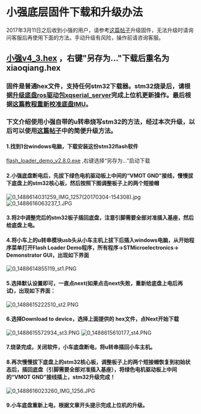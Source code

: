# 小强底层固件下载和升级办法<br>
2017年3月11日之后收到小强的用户，请参考[这篇帖子](http://community.bwbot.org/topic/170/小强底盘固件的自动更新升级方法)升级固件，无法升级时请询问客服后再使用下面的方法。手动升级有风险，操作前请咨询客服。
##  [小强v4_3.hex](http://community.bwbot.org/assets/uploads/files/1492669948514-pro.bin) ，右键"另存为..."下载后重名为xiaoqiang.hex
### 固件是普通hex文件，支持任何stm32下载器。stm32烧录后，请根据[升级底盘ros驱动包xqserial_server](http://community.bwbot.org/topic/165/升级底盘ros驱动包xqserial_server)完成上位机更新操作。最后根据[这篇教程重新校准底盘IMU](http://community.bwbot.org/topic/113/小强ros机器人教程-11-___重新校准小车底盘imu)。
### 下文介绍使用小强自带的u转串烧写stm32的方法，经过本次升级，以后可以使用[这篇帖子](http://community.bwbot.org/topic/170/小强底盘固件的自动更新升级方法)中的简便升级方法。
#### 1.找到1台windows电脑，下载安装这份stm32flash软件
[flash_loader_demo_v2.8.0.exe](http://community.bwbot.org/assets/uploads/files/1488640771785-flash_loader_demo_v2.8.0.exe) ,右键选择“另存为...”启动下载
####  2.小强底盘断电后，先拔下绿色电机驱动板上中间的“VMOT GND”接线，慢慢拔下底盘上的stm32核心板，然后按照下图调整板子上的两个短接帽
![0_1488614031259_IMG_1257(20170304-154308).jpg](http://community.bwbot.org/assets/uploads/files/1488614033139-img_1257-20170304-154308.jpeg) 
![0_1488616063237_1.JPG](http://community.bwbot.org/assets/uploads/files/1488616065261-1-resized.jpeg) 
####  3.将2中调整完后的stm32板子插回底盘，注意引脚需要全部对准插入基座，然后给底盘上电。
####  4.将小车上的u转串模块usb头从小车主机上拔下后插入windows电脑，从开始程序菜单打开Flash Loader Demo程序，所有程序->STMicroelectronics-> Demonstrator GUI，出现如下界面
![0_1488614855119_st1.PNG](http://community.bwbot.org/assets/uploads/files/1488614856938-st1.png) 
####  5.选择默认设置即可，一直点next(如果点击next失败，重新给底盘上电后再试)，出现如下界面：
![0_1488615222510_st2.PNG](http://community.bwbot.org/assets/uploads/files/1488615224511-st2.png) 
####  6.选择Download to device，选择上面提供的 hex文件，点Next开始下载
![0_1488615572934_st3.PNG](http://community.bwbot.org/assets/uploads/files/1488615574750-st3.png) 
![0_1488615610177_st4.PNG](http://community.bwbot.org/assets/uploads/files/1488615611976-st4.png) 
####  7.烧录完成，关闭软件，小车底盘断电，将u转串插回小车主机。
####  8.再次慢慢拔下底盘上的stm32核心板，调整板子上的两个短接帽恢复到初始状态后，插回底盘（引脚需要全部对准插入基座），将绿色电机驱动板上中间的“VMOT GND”接线插上，stm32升级完成！
![0_1488616023260_IMG_1256.JPG](http://community.bwbot.org/assets/uploads/files/1488616025324-img_1256-resized.jpeg) 
####  9.小车底盘重新上电，根据文章开头提示完成上位机的升级。

